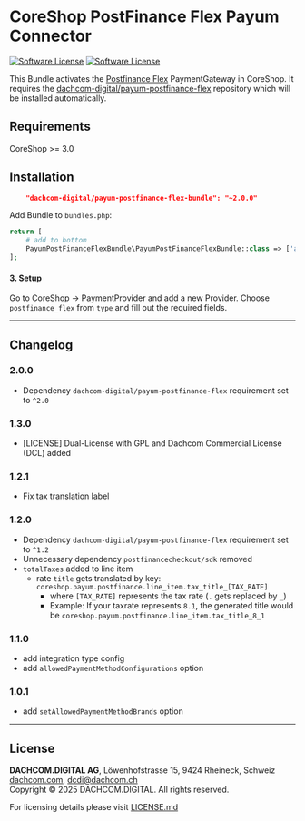 # CoreShop PostFinance Flex Payum Connector
[![Software License](https://img.shields.io/badge/license-GPLv3-brightgreen.svg?style=flat-square)](LICENSE.md)
[![Software License](https://img.shields.io/badge/license-DCL-white.svg?style=flat-square&color=%23ff5c5c)](LICENSE.md)

This Bundle activates the [Postfinance Flex](https://checkout.postfinance.ch) PaymentGateway in CoreShop.
It requires the [dachcom-digital/payum-postfinance-flex](https://github.com/dachcom-digital/payum-postfinance-flex) repository which will be installed automatically.

## Requirements
CoreShop >= 3.0

## Installation

```json
    "dachcom-digital/payum-postfinance-flex-bundle": "~2.0.0"
```

Add Bundle to `bundles.php`:
```php
return [
    # add to bottom
    PayumPostFinanceFlexBundle\PayumPostFinanceFlexBundle::class => ['all' => true],
];
```

#### 3. Setup
Go to CoreShop -> PaymentProvider and add a new Provider. Choose `postfinance_flex` from `type` and fill out the required fields.

***

## Changelog

### 2.0.0
- Dependency `dachcom-digital/payum-postfinance-flex` requirement set to `^2.0`

### 1.3.0
- [LICENSE] Dual-License with GPL and Dachcom Commercial License (DCL) added

### 1.2.1
- Fix tax translation label

### 1.2.0
- Dependency `dachcom-digital/payum-postfinance-flex` requirement set to `^1.2`
- Unnecessary dependency `postfinancecheckout/sdk` removed
- `totalTaxes` added to line item
  - rate `title` gets translated by key: `coreshop.payum.postfinance.line_item.tax_title_[TAX_RATE]`
    - where `[TAX_RATE]` represents the tax rate (`.` gets replaced by `_`)
    - Example: If your taxrate represents `8.1`, the generated title would be `coreshop.payum.postfinance.line_item.tax_title_8_1`

### 1.1.0
- add integration type config
- add `allowedPaymentMethodConfigurations` option

### 1.0.1
- add `setAllowedPaymentMethodBrands` option

***

## License
**DACHCOM.DIGITAL AG**, Löwenhofstrasse 15, 9424 Rheineck, Schweiz  
[dachcom.com](https://www.dachcom.com), dcdi@dachcom.ch  
Copyright © 2025 DACHCOM.DIGITAL. All rights reserved.  

For licensing details please visit [LICENSE.md](LICENSE.md)  